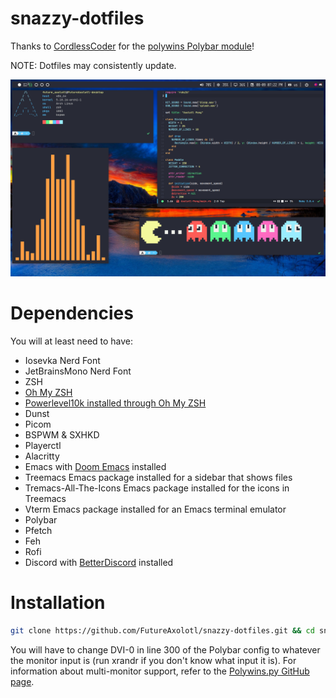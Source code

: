 # snazzy-dotfiles
Thanks to [CordlessCoder](https://github.com/CordlessCoder) for the [polywins Polybar module](https://github.com/CordlessCoder/polywins.py)!

NOTE: Dotfiles may consistently update.

![Preview](Preview.png)

# Dependencies
You will at least need to have:

* Iosevka Nerd Font
* JetBrainsMono Nerd Font
* ZSH
* [Oh My ZSH](https://ohmyz.sh/)
* [Powerlevel10k installed through Oh My ZSH](https://github.com/romkatv/powerlevel10k)
* Dunst
* Picom
* BSPWM & SXHKD
* Playerctl
* Alacritty
* Emacs with [Doom Emacs](https://github.com/doomemacs/doomemacs) installed
* Treemacs Emacs package installed for a sidebar that shows files
* Tremacs-All-The-Icons Emacs package installed for the icons in Treemacs
* Vterm Emacs package installed for an Emacs terminal emulator
* Polybar
* Pfetch
* Feh
* Rofi
* Discord with [BetterDiscord](https://github.com/BetterDiscord/BetterDiscord) installed

# Installation

``` sh
git clone https://github.com/FutureAxolotl/snazzy-dotfiles.git && cd snazzy-dotfiles && ./install.sh
```
You will have to change DVI-0 in line 300 of the Polybar config to whatever the monitor input is (run xrandr if you don't know what input it is). For information about multi-monitor support, refer to the [Polywins.py GitHub page](https://github.com/CordlessCoder/polywins.py).
